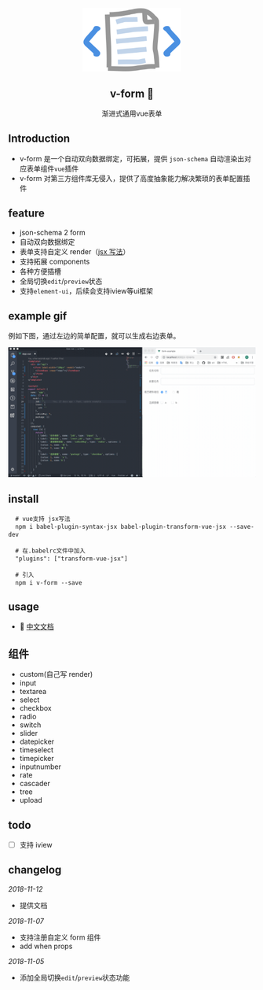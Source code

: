 <p align="center" style="text-align: center;"><img width="200" src="./docs/.vuepress/public/logo.png"></p>
<h2 style="text-align: center;" align="center">v-form 📰</h2>
<p align="center" style="text-align: center;">渐进式通用vue表单</p>

## Introduction

- v-form 是一个自动双向数据绑定，可拓展，提供 `json-schema` 自动渲染出对应表单组件`vue`插件
- v-form 对第三方组件库无侵入，提供了高度抽象能力解决繁琐的表单配置插件

## feature

- json-schema 2 form
- 自动双向数据绑定
- 表单支持自定义 render（[jsx 写法](https://cn.vuejs.org/v2/guide/render-function.html#JSX)）
- 支持拓展 components
- 各种方便插槽
- 全局切换`edit`/`preview`状态
- 支持`element-ui`，后续会支持iview等ui框架

## example gif

例如下图，通过左边的简单配置，就可以生成右边表单。

![example](./static/basic.gif)

## install

```shell
  # vue支持 jsx写法
  npm i babel-plugin-syntax-jsx babel-plugin-transform-vue-jsx --save-dev

  # 在.babelrc文件中加入
  "plugins": ["transform-vue-jsx"]

  # 引入
  npm i v-form --save

```

## usage
- 📘 [中文文档](http://qtt-frontend-gerrit.qutoutiao.net/ci/npm/q-form/docs/index.html)


## 组件

- custom(自己写 render)
- input
- textarea
- select
- checkbox
- radio
- switch
- slider
- datepicker
- timeselect
- timepicker
- inputnumber
- rate
- cascader
- tree
- upload

## todo

- [ ] 支持 iview

## changelog

_2018-11-12_

- 提供文档

_2018-11-07_

- 支持注册自定义 form 组件
- add when props

_2018-11-05_

- 添加全局切换`edit`/`preview`状态功能
